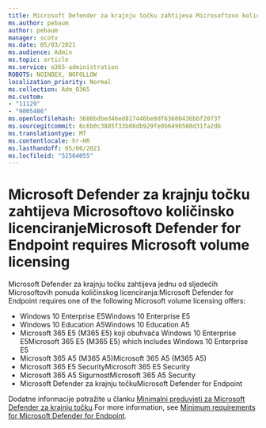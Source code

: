 ```yaml
---
title: Microsoft Defender za krajnju točku zahtijeva Microsoftovo količinsko licenciranje
ms.author: pebaum
author: pebaum
manager: scotv
ms.date: 05/03/2021
ms.audience: Admin
ms.topic: article
ms.service: o365-administration
ROBOTS: NOINDEX, NOFOLLOW
localization_priority: Normal
ms.collection: Adm_O365
ms.custom:
- "11129"
- "9005486"
ms.openlocfilehash: 3686bdbed46ed817446be0df63600436bbf2073f
ms.sourcegitcommit: 6c6b0c3885f33b08db929fe0b6496508d31fa2d6
ms.translationtype: MT
ms.contentlocale: hr-HR
ms.lasthandoff: 05/06/2021
ms.locfileid: "52564055"
---
```

# <a name="microsoft-defender-for-endpoint-requires-microsoft-volume-licensing"></a><span data-ttu-id="0f160-102">Microsoft Defender za krajnju točku zahtijeva Microsoftovo količinsko licenciranje</span><span class="sxs-lookup"><span data-stu-id="0f160-102">Microsoft Defender for Endpoint requires Microsoft volume licensing</span></span>

<span data-ttu-id="0f160-103">Microsoft Defender za krajnju točku zahtijeva jednu od sljedećih Microsoftovih ponuda količinskog licenciranja:</span><span class="sxs-lookup"><span data-stu-id="0f160-103">Microsoft Defender for Endpoint requires one of the following Microsoft volume licensing offers:</span></span>

- <span data-ttu-id="0f160-104">Windows 10 Enterprise E5</span><span class="sxs-lookup"><span data-stu-id="0f160-104">Windows 10 Enterprise E5</span></span>
- <span data-ttu-id="0f160-105">Windows 10 Education A5</span><span class="sxs-lookup"><span data-stu-id="0f160-105">Windows 10 Education A5</span></span>
- <span data-ttu-id="0f160-106">Microsoft 365 E5 (M365 E5) koji obuhvaća Windows 10 Enterprise E5</span><span class="sxs-lookup"><span data-stu-id="0f160-106">Microsoft 365 E5 (M365 E5) which includes Windows 10 Enterprise E5</span></span>
- <span data-ttu-id="0f160-107">Microsoft 365 A5 (M365 A5)</span><span class="sxs-lookup"><span data-stu-id="0f160-107">Microsoft 365 A5 (M365 A5)</span></span>
- <span data-ttu-id="0f160-108">Microsoft 365 E5 Security</span><span class="sxs-lookup"><span data-stu-id="0f160-108">Microsoft 365 E5 Security</span></span>
- <span data-ttu-id="0f160-109">Microsoft 365 A5 Sigurnost</span><span class="sxs-lookup"><span data-stu-id="0f160-109">Microsoft 365 A5 Security</span></span>
- <span data-ttu-id="0f160-110">Microsoft Defender za krajnju točku</span><span class="sxs-lookup"><span data-stu-id="0f160-110">Microsoft Defender for Endpoint</span></span>

<span data-ttu-id="0f160-111">Dodatne informacije potražite u članku [Minimalni preduvjeti za Microsoft Defender za krajnju točku](https://docs.microsoft.com/microsoft-365/security/defender-endpoint/minimum-requirements).</span><span class="sxs-lookup"><span data-stu-id="0f160-111">For more information, see [Minimum requirements for Microsoft Defender for Endpoint](https://docs.microsoft.com/microsoft-365/security/defender-endpoint/minimum-requirements).</span></span>